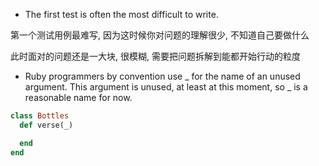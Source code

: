 + The first test is often the most difficult to write.

第一个测试用例最难写, 因为这时候你对问题的理解很少, 不知道自己要做什么

此时面对的问题还是一大块, 很模糊, 需要把问题拆解到能都开始行动的粒度

+ Ruby programmers by convention use _ for the name of an unused argument. This argument is unused, at least at this moment, so _ is a reasonable name for now.
```ruby
class Bottles
  def verse(_)

  end
end
```

